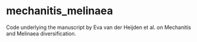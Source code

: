 # mechanitis_melinaea
Code underlying the manuscript by Eva van der Heijden et al. on Mechanitis and Melinaea diversification.
